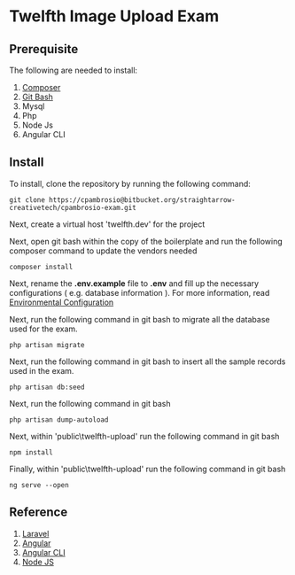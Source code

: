 # Twelfth Image Upload Exam

## Prerequisite

The following are needed to install:

1. [Composer](https://getcomposer.org/)
2. [Git Bash](https://git-for-windows.github.io/)
3. Mysql
4. Php
5. Node Js
6. Angular CLI

## Install

To install, clone the repository by running the following command:

	git clone https://cpambrosio@bitbucket.org/straightarrow-creativetech/cpambrosio-exam.git

Next, create a virtual host 'twelfth.dev' for the project

Next, open git bash within the copy of the boilerplate and run the following composer command to update the vendors needed

	composer install

Next, rename the **.env.example** file to **.env** and fill up the necessary configurations ( e.g. database information ). For more information, read [Environmental Configuration](https://laravel.com/docs/5.5/configuration)

Next, run the following command in git bash to migrate all the database used for the exam.

	php artisan migrate

Next, run the following command in git bash to insert all the sample records used in the exam.

	php artisan db:seed

Next, run the following command in git bash

	php artisan dump-autoload

Next, within 'public\twelfth-upload' run the following command in git bash

	npm install

Finally, within 'public\twelfth-upload' run the following command in git bash

	ng serve --open

## Reference

1. [Laravel](https://laravel.com/)
2. [Angular](https://angular.io/)
3. [Angular CLI](https://cli.angular.io/)
4. [Node JS](https://nodejs.org/en/)